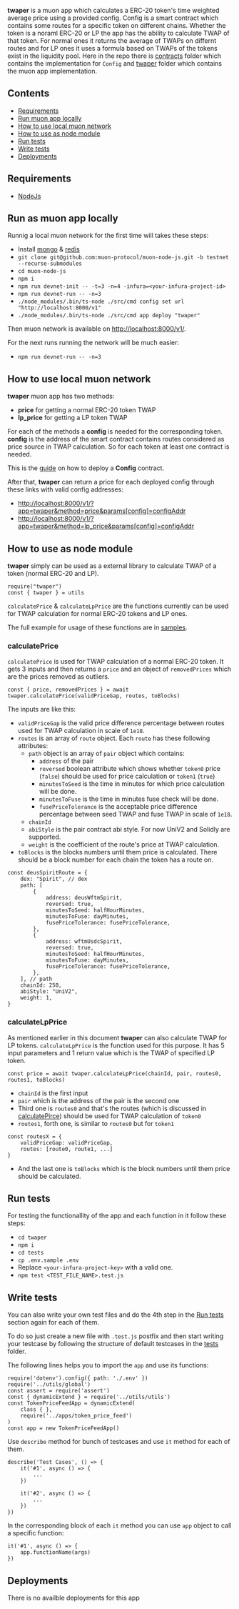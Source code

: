 **twaper** is a muon app which calculates a ERC-20 token's time weighted average price using a provided config. Config is a smart contract which contains some routes for a specific token on different chains. Whether the token is a noraml ERC-20 or LP the app has the ability to calculate TWAP of that token. For normal ones it returns the average of TWAPs on differnt routes and for LP ones it uses a formula based on TWAPs of the tokens exist in the liquidity pool. Here in the repo there is [contracts](hardhat/contracts/) folder which contains the implementation for `Config` and [twaper](twaper/apps/) folder which contains the muon app implementation.

## Contents

- [Requirements](#requirements)
- [Run muon app locally](#run-as-muon-app-locally)
- [How to use local muon network](#how-to-use-local-muon-network)
- [How to use as node module](#how-to-use-as-node-module)
- [Run tests](#run-tests)
- [Write tests](#write-tests)
- [Deployments](#deployments)

## Requirements

- [NodeJs](https://nodejs.org/en/download/package-manager/)

## Run as muon app locally

Runnig a local muon network for the first time will takes these steps:

- Install [mongo](https://www.mongodb.com/docs/manual/installation/) & [redis](https://redis.io/docs/getting-started/)
- `git clone git@github.com:muon-protocol/muon-node-js.git -b testnet --recurse-submodules`
- `cd muon-node-js`
- `npm i`
- `npm run devnet-init -- -t=3 -n=4 -infura=<your-infura-project-id>`
- `npm run devnet-run -- -n=3`
- `./node_modules/.bin/ts-node ./src/cmd config set url "http://localhost:8000/v1"`
- `./node_modules/.bin/ts-node ./src/cmd app deploy "twaper"`

Then muon network is available on [http://localhost:8000/v1/](http://localhost:8000/v1/).

For the next runs running the network will be much easier:

- `npm run devnet-run -- -n=3`

## How to use local muon network

**twaper** muon app has two methods:

- **price** for getting a normal ERC-20 token TWAP
- **lp_price** for getting a LP token TWAP

For each of the methods a **config** is needed for the corresponding token. **config** is the address of the smart contract contains routes considered as price source in TWAP calculation. So for each token at least one contract is needed.

This is the [guide](/hardhat/README.md) on how to deploy a **Config** contract.

After that, **twaper** can return a price for each deployed config through these links with valid config addresses:

- [http://localhost:8000/v1/?app=twaper&method=price&params[config]=configAddr](http://localhost:8000/v1/?app=twaper&method=price&params[config]=configAddr)
- [http://localhost:8000/v1/?app=twaper&method=lp_price&params[config]=configAddr](http://localhost:8000/v1/?app=twaper&method=lp_price&params[config]=configAddr)

## How to use as node module

**twaper** simply can be used as a external library to calculate TWAP of a token (normal ERC-20 and LP).

```
require("twaper")
const { twaper } = utils
```

`calculatePrice` & `calculateLpPrice` are the functions currently can be used for TWAP calculation for normal ERC-20 tokens and LP ones.

The full example for usage of these functions are in [samples](scripts/samples/).

### calculatePrice

`calculatePrice` is used for TWAP calculation of a normal ERC-20 token. It gets 3 inputs and then returns a `price` and an object of `removedPrices` which are the prices removed as outliers.

```
const { price, removedPrices } = await twaper.calculatePrice(validPriceGap, routes, toBlocks)
```

The inputs are like this:

- `validPriceGap` is the valid price difference percentage between routes used for TWAP calculation in scale of `1e18`.
- `routes` is an array of `route` object. Each `route` has these following attributes:
  - `path` object is an array of `pair` object which contains:
    - `address` of the pair
    - `reversed` boolean attribute which shows whether `token0` price (`false`) should be used for price calculation or `token1` (`true`)
    - `minutesToSeed` is the time in minutes for which price calculation will be done.
    - `minutesToFuse` is the time in minutes fuse check will be done.
    - `fusePriceTolerance` is the acceptable price difference percentage between seed TWAP and fuse TWAP in scale of `1e18`.
  - `chainId`
  - `abiStyle` is the pair contract abi style. For now UniV2 and Solidly are supported.
  - `weight` is the coefficient of the route's price at TWAP calculation.
- `toBlocks` is the blocks numbers until them price is calculated. There should be a block number for each chain the token has a route on.

```
const deusSpiritRoute = {
    dex: "Spirit", // dex
    path: [
        {
            address: deusWftmSpirit,
            reversed: true,
            minutesToSeed: halfHourMinutes,
            minutesToFuse: dayMinutes,
            fusePriceTolerance: fusePriceTolerance,
        },
        {
            address: wftmUsdcSpirit,
            reversed: true,
            minutesToSeed: halfHourMinutes,
            minutesToFuse: dayMinutes,
            fusePriceTolerance: fusePriceTolerance,
        },
    ], // path
    chainId: 250,
    abiStyle: "UniV2",
    weight: 1,
}
```

### calculateLpPrice

As mentioned earlier in this document **twaper** can also calculate TWAP for LP tokens. `calculateLpPrice` is the function used for this purpose. It has 5 input parameters and 1 return value which is the TWAP of specified LP token.

```
const price = await twaper.calculateLpPrice(chainId, pair, routes0, routes1, toBlocks)
```

- `chainId` is the first input
- `pair` which is the address of the pair is the second one
- Third one is `routes0` and that's the routes (which is discussed in [calculatePirce](#calculateprice)) should be used for TWAP calculation of `token0`
- `routes1`, forth one, is similar to `routes0` but for `token1`

```
const routesX = {
    validPriceGap: validPriceGap,
    routes: [route0, route1, ...]
}
```

- And the last one is `toBlocks` which is the block numbers until them price should be calculated.

## Run tests

For testing the functionallity of the app and each function in it follow these steps:

- `cd twaper`
- `npm i`
- `cd tests`
- `cp .env.sample .env`
- Replace `<your-infura-project-key>` with a valid one.
- `npm test <TEST_FILE_NAME>.test.js`

## Write tests

You can also write your own test files and do the 4th step in the [Run tests](#run-tests) section again for each of them.

To do so just create a new file with `.test.js` postfix and then start writing your testcase by following the structure of default testcases in the [tests](twaper/tests/) folder.

The following lines helps you to import the `app` and use its functions:

```
require('dotenv').config({ path: './.env' })
require('../utils/global')
const assert = require('assert')
const { dynamicExtend } = require('../utils/utils')
const TokenPriceFeedApp = dynamicExtend(
    class { },
    require('../apps/token_price_feed')
)
const app = new TokenPriceFeedApp()
```

Use `describe` method for bunch of testcases and use `it` method for each of them.

```
describe('Test Cases', () => {
    it('#1', async () => {
        ...
    })

    it('#2', async () => {
        ...
    }) 
})
```

In the corresponding block of each `it` method you can use `app` object to call
a specific function:

```
it('#1', async () => {
    app.functionName(args)
})
```

## Deployments

There is no availble deployments for this app
